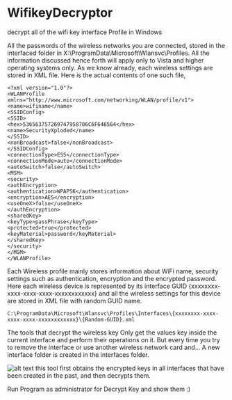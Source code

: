 # WifikeyDecryptor
decrypt all of the wifi key interface Profile in Windows

All the passwords of the wireless networks you are connected, stored in the interfaced folder in X:\ProgramData\Microsoft\Wlansvc\Profiles.
All the information discussed hence forth will apply only to Vista and higher operating systems only.
As we know already, each wireless settings are stored in XML file. Here is the actual contents of one such file,
```
<?xml version="1.0"?>
<WLANProfile xmlns="http://www.microsoft.com/networking/WLAN/profile/v1">
<name>wifiname</name>
<SSIDConfig>
<SSID>
<hex>536563757269747958706C6F646564</hex>
<name>SecurityXploded</name>
</SSID>
<nonBroadcast>false</nonBroadcast>
</SSIDConfig>
<connectionType>ESS</connectionType>
<connectionMode>auto</connectionMode>
<autoSwitch>false</autoSwitch>
<MSM>
<security>
<authEncryption>
<authentication>WPAPSK</authentication>
<encryption>AES</encryption>
<useOneX>false</useOneX>
</authEncryption>
<sharedKey>
<keyType>passPhrase</keyType>
<protected>true</protected>
<keyMaterial>password</keyMaterial>
</sharedKey>
</security>
</MSM>
</WLANProfile>
```
Each Wireless profile mainly stores information about WiFi name, security settings such as authentication, encryption and the encrypted password. Here each wireless device is represented by its interface GUID {xxxxxxxx-xxxx-xxxx-xxxx-xxxxxxxxxxxx} and all the wireless settings for this device are stored in XML file with random GUID name.
```
C:\ProgramData\Microsoft\Wlansvc\Profiles\Interfaces\{xxxxxxxx-xxxx-xxxx-xxxx-xxxxxxxxxxxx}\{Random-GUID}.xml
```
The tools that decrypt the wireless key Only get the values key inside the current interface and perform their operations on it.
But every time you try to remove the interface or use another wireless network card and... A new interface folder is created in the interfaces folder.

![alt text](https://filestore.community.support.microsoft.com/api/images/260de800-6f70-447c-8d7c-961a14ec8399)
this tool first obtains the encrypted keys in all interfaces that have been created in the past, and then decrypts them.

Run Program as administrator for Decrypt Key and show them :)
